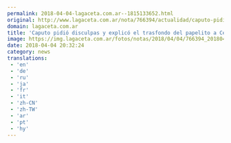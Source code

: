 ```yaml
---
permalink: 2018-04-04-lagaceta.com.ar--1815133652.html
original: http://www.lagaceta.com.ar/nota/766394/actualidad/caputo-pidio-disculpas-explico-trasfondo-papelito-cerruti.html
domain: lagaceta.com.ar
title: 'Caputo pidió disculpas y explicó el trasfondo del papelito a Cerruti'
image: https://img.lagaceta.com.ar/fotos/notas/2018/04/04/766394_20180404172054.jpg
date: 2018-04-04 20:32:24
category: news
translations: 
 - 'en'
 - 'de'
 - 'ru'
 - 'ja'
 - 'fr'
 - 'it'
 - 'zh-CN'
 - 'zh-TW'
 - 'ar'
 - 'pt'
 - 'hy'
---
```


